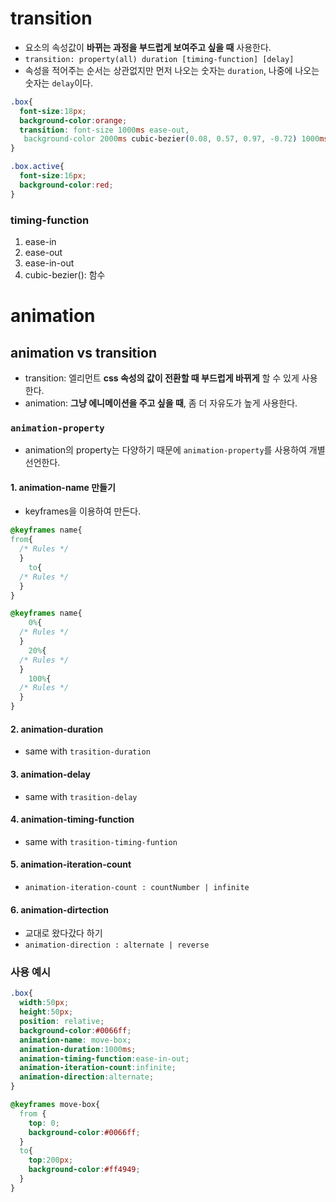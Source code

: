 # transition

- 요소의 속성값이 **바뀌는 과정을 부드럽게 보여주고 싶을 때** 사용한다.
- `transition: property(all) duration [timing-function] [delay]`
- 속성을 적어주는 순서는 상관없지만 먼저 나오는 숫자는 `duration`, 나중에 나오는 숫자는 `delay`이다.

```css
.box{
  font-size:18px;
  background-color:orange;
  transition: font-size 1000ms ease-out,
   background-color 2000ms cubic-bezier(0.08, 0.57, 0.97, -0.72) 1000ms;
}

.box.active{
  font-size:16px;
  background-color:red;
}
```

### timing-function
1) ease-in
2) ease-out
3) ease-in-out
4) cubic-bezier(): 함수

# animation

## animation vs transition

-   transition: 엘리먼트 **css 속성의 값이 전환할 때 부드럽게 바뀌게** 할 수 있게 사용한다.
-   animation: **그냥 에니메이션을 주고 싶을 때**, 좀 더 자유도가 높게 사용한다.

### `animation-property`
- animation의 property는 다양하기 때문에 `animation-property`를 사용하여 개별 선언한다.

#### 1. animation-name 만들기

- keyframes을 이용하여 만든다.

```css
@keyframes name{
from{
  /* Rules */
  }
    to{
  /* Rules */
  }
}
```
```css
@keyframes name{
    0%{
  /* Rules */
  }
    20%{
  /* Rules */
  }
    100%{
  /* Rules */
  }
}
```

#### 2. animation-duration
- same with `trasition-duration`

#### 3. animation-delay
- same with `trasition-delay`

#### 4. animation-timing-function
- same with `trasition-timing-funtion`

#### 5. animation-iteration-count
- `animation-iteration-count : countNumber | infinite`

#### 6. animation-dirtection
- 교대로 왔다갔다 하기
- `animation-direction : alternate | reverse`

### 사용 예시
```css
.box{
  width:50px;
  height:50px;
  position: relative;
  background-color:#0066ff;
  animation-name: move-box;
  animation-duration:1000ms;
  animation-timing-function:ease-in-out;
  animation-iteration-count:infinite;
  animation-direction:alternate;
}

@keyframes move-box{
  from {
    top: 0;
    background-color:#0066ff;
  }
  to{
    top:200px;
    background-color:#ff4949;
  }
}
```